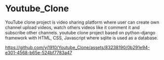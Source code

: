 # Youtube_Clone
YouTube clone project is video sharing platform where user can create own channel upload videos, watch others videos like it comment it and subscribe other channels. youtube clone project based on python-django framework with HTML, CSS, Javascript where sqlite is used as a database.

https://github.com/yj1910/Youtube_Clone/assets/83238190/0b291e94-e301-4568-b65e-524bf7783a47



